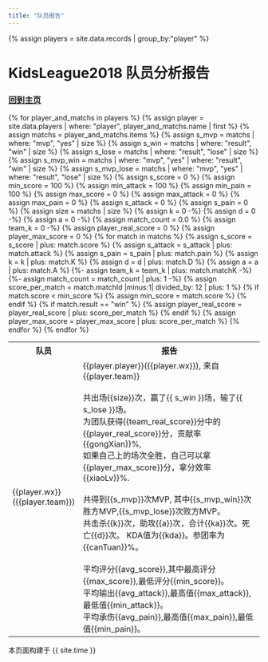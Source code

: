 ```yaml
---
title: "队员报告"
---
```


{% assign players = site.data.records | group_by:"player" %}

# KidsLeague2018 队员分析报告
### [回到主页](index.html)


<table>
  <tr>
    <th>队员</th>
    <th>报告</th>
  </tr>
  {% for player_and_matchs in players %}
  {% assign player = site.data.players | where: "player", player_and_matchs.name | first %}
    {% assign matchs = player_and_matchs.items %}
  {% assign s_mvp = matchs | where: "mvp", "yes" | size %}
  {% assign s_win = matchs | where: "result", "win" | size %}
  {% assign s_lose = matchs | where: "result", "lose" | size %}
  {% assign s_mvp_win = matchs | where: "mvp", "yes" | where: "result", "win"  | size %}
  {% assign s_mvp_lose = matchs | where: "mvp", "yes" | where: "result", "lose"  | size %}
  {% assign s_score = 0 %}
  {% assign min_score = 100 %}
  {% assign min_attack = 100 %}
  {% assign min_pain = 100 %}
  {% assign max_score = 0 %}
  {% assign  max_attack = 0 %}
  {% assign  max_pain = 0 %}
  {% assign s_attack = 0 %}
  {% assign s_pain = 0 %}
  {% assign size = matchs | size %}
  {% assign k = 0 -%}
  {% assign d = 0 -%}
  {% assign a = 0 -%}
  {% assign match_count = 0.0 %}
  {% assign team_k = 0 -%}  
  {% assign player_real_score = 0 %}
  {% assign player_max_score = 0 %}
    {% for match in matchs %}  
    {% assign s_score = s_score | plus: match.score  %}
    {% assign s_attack = s_attack | plus: match.attack %}
    {% assign s_pain = s_pain | plus: match.pain %}
    {% assign k = k | plus: match.K %}
    {% assign d = d | plus: match.D %}
    {% assign a = a | plus: match.A %}
    {%- assign team_k = team_k | plus: match.matchK -%}
    {%- assign match_count = match_count | plus: 1 -%}
    {% assign score_per_match = match.matchId |minus:1| divided_by: 12 | plus: 1 %}
    {% if match.score < min_score %}
      {% assign min_score = match.score %}
    {% endif %}
    {% if match.result == "win" %}
      {% assign player_real_score = player_real_score | plus: score_per_match %}
    {% endif %}
    {% assign player_max_score = player_max_score | plus: score_per_match %}
  {% endfor %}
  <tr>
    <td>  {{player.wx}}  <br>  ({{player.team}}) </td>  
    <td>  
{{player.player}}({{player.wx}}), 来自{{player.team}}
<br>
<br>共出场{{size}}次，赢了{{ s_win }}场，输了{{ s_lose }}场。
<br>为团队获得{{team_real_score}}分中的{{player_real_score}}分，贡献率{{gongXian}}%,
<br>如果自己上的场次全胜，自己可以拿{{player_max_score}}分，拿分效率{{xiaoLv}}%.
<br>
<br>共得到{{s_mvp}}次MVP, 其中{{s_mvp_win}}次胜方MVP,{{s_mvp_lose}}次败方MVP。
<br>共击杀{{k}}次，助攻{{a}}次，合计{{ka}}次。死亡{{d}}次。 KDA值为{{kda}}。参团率为{{canTuan}}%。
<br>
<br>平均评分{{avg_score}},其中最高评分{{max_score}},最低评分{{min_score}}。
<br>平均输出{{avg_attack}},最高值{{max_attack}},最低值{{min_attack}}。
<br>平均承伤{{avg_pain}},最高值{{max_pain}},最低值{{min_pain}}。 
    </td>
  </tr>
  {% endfor %}
</table>


本页面构建于 {{ site.time }}

